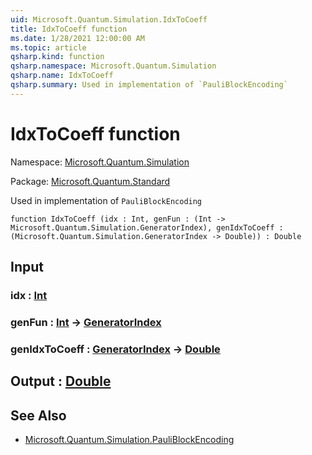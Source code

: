 ```yaml
---
uid: Microsoft.Quantum.Simulation.IdxToCoeff
title: IdxToCoeff function
ms.date: 1/28/2021 12:00:00 AM
ms.topic: article
qsharp.kind: function
qsharp.namespace: Microsoft.Quantum.Simulation
qsharp.name: IdxToCoeff
qsharp.summary: Used in implementation of `PauliBlockEncoding`
---
```


# IdxToCoeff function

Namespace: [Microsoft.Quantum.Simulation](xref:Microsoft.Quantum.Simulation)

Package: [Microsoft.Quantum.Standard](https://nuget.org/packages/Microsoft.Quantum.Standard)


Used in implementation of `PauliBlockEncoding`

```qsharp
function IdxToCoeff (idx : Int, genFun : (Int -> Microsoft.Quantum.Simulation.GeneratorIndex), genIdxToCoeff : (Microsoft.Quantum.Simulation.GeneratorIndex -> Double)) : Double
```


## Input

### idx : [Int](xref:microsoft.quantum.lang-ref.int)




### genFun : [Int](xref:microsoft.quantum.lang-ref.int) -> [GeneratorIndex](xref:Microsoft.Quantum.Simulation.GeneratorIndex)




### genIdxToCoeff : [GeneratorIndex](xref:Microsoft.Quantum.Simulation.GeneratorIndex) -> [Double](xref:microsoft.quantum.lang-ref.double)





## Output : [Double](xref:microsoft.quantum.lang-ref.double)



## See Also

- [Microsoft.Quantum.Simulation.PauliBlockEncoding](xref:Microsoft.Quantum.Simulation.PauliBlockEncoding)